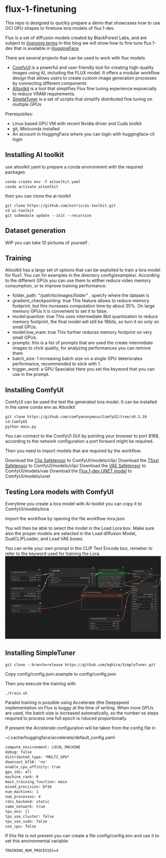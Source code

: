 # flux-1-finetuning

This repo is designed to quickly  prepare a demo that showcases how to use OCI GPU shapes to finetune lora models of flux.1-dev. 

Flux is a set of diffusion models created by BlackForest Labs, and are subject to [licensing terms](https://github.com/black-forest-labs/flux/blob/main/model_licenses/LICENSE-FLUX1-dev)
In this blog we will show how to fine tune flux.1-dev that is available in [HuggingFace](https://huggingface.co/black-forest-labs/FLUX.1-dev)

There are several projects that can be used to work with flux models
- [ComfyUI](https://github.com/comfyanonymous/ComfyUI) is a powerful and user-friendly tool for creating high-quality images using AI, including the FLUX model. It offers a modular workflow design that allows users to create custom image generation processes by connecting different components
- [AItoolkit](https://github.com/comfyanonymous/ComfyUI) is a tool that simplifies Flux fine tuning experience expoecially to reduce VRAM requirements. 
- [SimpleTuner](https://github.com/bghira/SimpleTuner) is a set of scripts that simplify distributed fine tuning on multiple GPUs 

Prerequisites: 
- Linux based GPU VM with recent Nvidia driver and Cuda toolkit
- git, Miniconda installed
- An account in HuggingFace where you can login with huggingface-cli login

## Installing AI toolkit ##

use aitoolkit.yaml  to prepare a conda environment with the required packages 

```
conda create env -f aitoolkit.yaml
conda activate aitoolkit
```

then you can clone the ai-toolkit 
```
git clone https://github.com/ostris/ai-toolkit.git
cd ai-toolkit
git submodule update --init --recursive
```

## Dataset generation ##

WIP
you can take 10 pictures of yourself .


## Training

Aitoolkit has a large set of options that can be exploited to train a lora model for flux1. You can fin examples in the directory config/examples/.
According to the different GPUs you can use them to eitther reduce video memory consumption, or to improve training performance. 


- folder_path: "/path/to/images/folder" , speicfy where the dataset is
- gradient_checkpointing: true  This feature allows to reduce memory footprint, but this increases computation time by about 35%. On large memory GPUs it is convenient to set it to false.
- model:quantize: true  This uses intermediate 8bit quantization to reduce memory footprint, the final model will still be 16bits, so turn it on only on small GPUs.
- model:low_vram: true  This further reduces memory footprint on very small GPUs.
- prompts: this is a list of prompts that are used the create intermidiate images to chck quality, for analyzing performances you can remove them    
- batch_size: 1 increasing batch size on a single GPU deteriorates performance, recommended to stick with 1.
- trigger_word: a GPU Specialist   Here you set the keyword that you can use in the prompt.

## Installing ComfyUI

ComfyUI can be used the test the generated lora model. It can be installed in the same conda env as Attoolkit

```
git clone https://github.com/comfyanonymous/ComfyUI/tree/v0.3.10
cd ComfyUI
python main.py
```

You can connect to the ComfyUI GUI by pointing your browser to port 8188, according to the network configuration a port forward might be required. 

Then you need to import models that are required by the workflow.

Download the [Clip Safetensor](https://huggingface.co/comfyanonymous/flux_text_encoders/blob/main/clip_l.safetensors) to ComfyUI/models/clip/
Download the [T5xxl Safetensor](https://huggingface.co/comfyanonymous/flux_text_encoders/blob/main/t5xxl_fp8_e4m3fn.safetensors) to ComfyUI/models/clip/
Download the [VAE Safetensor](https://huggingface.co/black-forest-labs/FLUX.1-schnell/blob/main/ae.safetensors) to ComfyUI/models/vae
Download the [Flux.1-dev UNET model](https://huggingface.co/black-forest-labs/FLUX.1-dev/tree/main) to ComfyUI/models/unet

## Testing Lora models with ComfyUI

Everytime you create a lora model with Ai-toolkit you can copy it to ComfyUI/models/lora 

Import the workflow by opening the file workflow-lora.json 

You will then be able to select the model in the Load Lora box. Make sure also the proper models are selected in the Load diffusion Model, DualCLIPLoader, and Load VAE boxes.

You can write your own prompt in the CLIP Text Encode box, remeber to refer to the keyword used for training the Lora.
![Alt text](ComfyUI.png?raw=true "ComfyUI Lora workflow")

## Installing SimpleTuner

```
git clone --branch=release https://github.com/bghira/SimpleTuner.git
```
Copy config/config.json.example to config/config.json

Then you execute the training with

```
./train.sh
```

Parallel training is possible using Accelerate (the Deepspeed implementation on Flux is buggy at the time of writing.
When more GPUs are used, the batch size is increased automatically, so the number os steps required to process one full epoch is riduced proportionally.


If present the Accelerate configuration will be taken from the config file in

~/.cache/huggingface/accelerate/default_config.yaml

```
compute_environment: LOCAL_MACHINE
debug: false
distributed_type: *MULTI_GPU*
downcast_bf16: 'no'
enable_cpu_affinity: true
gpu_ids: all
machine_rank: 0
main_training_function: main
mixed_precision: bf16
num_machines: 1
num_processes: 4
rdzv_backend: static
same_network: true
tpu_env: []
tpu_use_cluster: false
tpu_use_sudo: false
use_cpu: false
```

If this file is not present you can create a file config/config.env and use it to set this environmental variable:

```
TRAINING_NUM_PROCESSES=4
```






